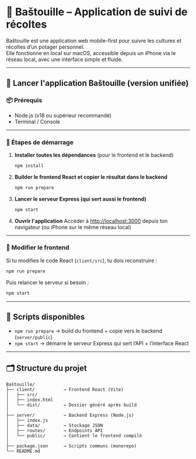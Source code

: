 # 🌿 Baštouille – Application de suivi de récoltes

Baštouille est une application web mobile-first pour suivre les cultures et récoltes d’un potager personnel.  
Elle fonctionne en local sur macOS, accessible depuis un iPhone via le réseau local, avec une interface simple et fluide.

---

## 🚀 Lancer l'application Baštouille (version unifiée)

### 📦 Prérequis
- Node.js (v18 ou supérieur recommandé)
- Terminal / Console

---

### 🧪 Étapes de démarrage

1. **Installer toutes les dépendances**
   (pour le frontend et le backend)
   ```bash
   npm install
   ```

2. **Builder le frontend React et copier le résultat dans le backend**
   ```bash
   npm run prepare
   ```

3. **Lancer le serveur Express (qui sert aussi le frontend)**
   ```bash
   npm start
   ```

4. **Ouvrir l'application**
   Accéder à [http://localhost:3000](http://localhost:3000) depuis ton navigateur (ou iPhone sur le même réseau local)

---

### 🔁 Modifier le frontend

Si tu modifies le code React (`client/src`), tu dois reconstruire :
```bash
npm run prepare
```
Puis relancer le serveur si besoin :
```bash
npm start
```

---

## 🧰 Scripts disponibles

- `npm run prepare` → build du frontend + copie vers le backend (`server/public`)
- `npm start` → démarre le serveur Express qui sert l’API + l’interface React

---

## 🗂️ Structure du projet

```
Baštouille/
├── client/           → Frontend React (Vite)
│   ├── src/
│   ├── index.html
│   └── dist/         → Dossier généré après build
│
├── server/           → Backend Express (Node.js)
│   ├── index.js
│   ├── data/         → Stockage JSON
│   ├── routes/       → Endpoints API
│   └── public/       → Contient le frontend compilé
│
├── package.json      → Scripts communs (monorepo)
└── README.md
```
